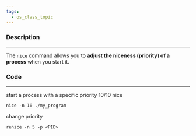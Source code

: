 ```yaml
---
tags:
  - os_class_topic
---
```

 ### Description
---
The `nice` command allows you to **adjust the niceness (priority) of a process** when you start it. 

### Code
---
start a process with a specific priority 10/10 nice
```
nice -n 10 ./my_program
```

change priority
```
renice -n 5 -p <PID>
```

